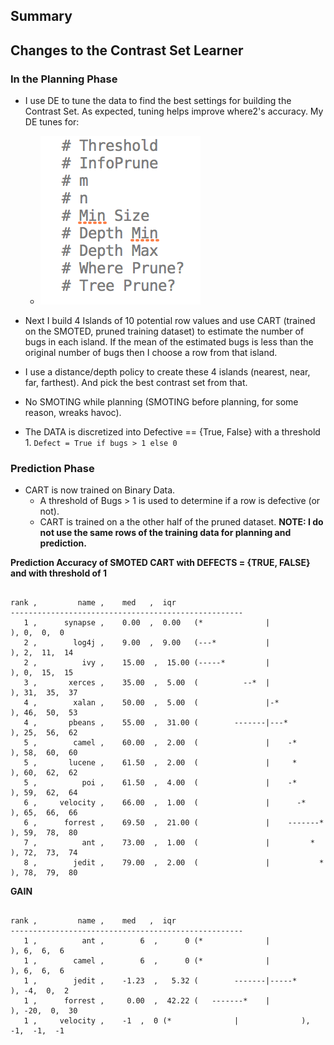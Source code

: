 ## Summary 


## Changes to the Contrast Set Learner

### In the Planning Phase

+ I use DE to tune the data to find the best settings for building the Contrast Set. As expected, tuning helps improve where2's accuracy. My DE tunes for:
  
  +  ![](_img/params.png)

+ Next I build 4 Islands of 10 potential row values and use CART (trained on the SMOTED, pruned training dataset) to estimate the number of bugs in each island. If the mean of the estimated bugs is less than the original number of bugs then I choose a row from that island.
 - I use a distance/depth policy to create these 4 islands (nearest, near, far, farthest). And pick the best contrast set from that.

+ No SMOTING while planning (SMOTING before planning, for some reason, wreaks havoc).

+ The DATA is discretized into Defective == {True, False} with a threshold 1. ```Defect = True if bugs > 1 else 0```

### Prediction Phase
+ CART is now trained on Binary Data.
  - A threshold of Bugs > 1 is used to determine if a row is defective (or not).
  - CART is trained on a the other half of the pruned dataset. **NOTE: I do not use the same rows of the training data for planning and prediction.**



**Prediction Accuracy of SMOTED CART with DEFECTS = {TRUE, FALSE} and with threshold of 1**
```

rank ,         name ,    med   ,  iqr 
----------------------------------------------------
   1 ,      synapse ,    0.00  ,  0.00   (*              |              ), 0,  0,  0
   2 ,        log4j ,    9.00  ,  9.00   (---*           |              ), 2,  11,  14
   2 ,          ivy ,    15.00  ,  15.00 (-----*         |              ), 0,  15,  15
   3 ,       xerces ,    35.00  ,  5.00  (          --*  |              ), 31,  35,  37
   4 ,        xalan ,    50.00  ,  5.00  (               |-*            ), 46,  50,  53
   4 ,       pbeans ,    55.00  ,  31.00 (        -------|---*          ), 25,  56,  62
   5 ,        camel ,    60.00  ,  2.00  (               |    -*        ), 58,  60,  60
   5 ,       lucene ,    61.50  ,  2.00  (               |     *        ), 60,  62,  62
   5 ,          poi ,    61.50  ,  4.00  (               |    -*        ), 59,  62,  64
   6 ,     velocity ,    66.00  ,  1.00  (               |      -*      ), 65,  66,  66
   6 ,      forrest ,    69.50  ,  21.00 (               |    -------*  ), 59,  78,  80
   7 ,          ant ,    73.00  ,  1.00  (               |         *    ), 72,  73,  74
   8 ,        jedit ,    79.00  ,  2.00  (               |           *  ), 78,  79,  80
```

**GAIN**
```

rank ,         name ,    med   ,  iqr
----------------------------------------------------
   1 ,          ant ,        6  ,      0 (*              |              ), 6,  6,  6
   1 ,        camel ,        6  ,      0 (*              |              ), 6,  6,  6
   1 ,        jedit ,    -1.23  ,   5.32 (        -------|-----*        ), -4,  0,  2
   1 ,      forrest ,     0.00  ,  42.22 (   -------*    |              ), -20,  0,  30
   1 ,     velocity ,    -1  ,  0 (*              |              ), -1,  -1,  -1
